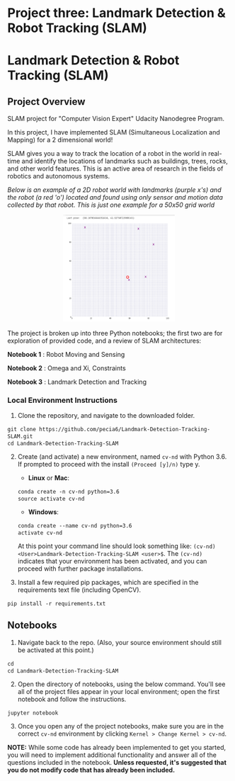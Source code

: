 # Project three: Landmark Detection & Robot Tracking (SLAM)

# Landmark Detection & Robot Tracking (SLAM)

## Project Overview
SLAM project for "Computer Vision Expert" Udacity Nanodegree Program.

In this project, I have implemented SLAM (Simultaneous Localization and Mapping) for a 2 dimensional world!

SLAM gives you a way to track the location of a robot in the world in real-time and identify the locations of landmarks such as buildings, trees, rocks, and other world features. This is an active area of research in the fields of robotics and autonomous systems. 

*Below is an example of a 2D robot world with landmarks (purple x's) and the robot (a red 'o') located and found using *only* sensor and motion data collected by that robot. This is just one example for a 50x50 grid world*

<p align="center">
  <img src="./images/result.png" width=50% height=50% />
</p>

The project is broken up into three Python notebooks; the first two are for exploration of provided code, and a review of SLAM architectures:

__Notebook 1__ : Robot Moving and Sensing

__Notebook 2__ : Omega and Xi, Constraints 

__Notebook 3__ : Landmark Detection and Tracking 



### Local Environment Instructions

1. Clone the repository, and navigate to the downloaded folder.
```
git clone https://github.com/pecia6/Landmark-Detection-Tracking-SLAM.git
cd Landmark-Detection-Tracking-SLAM
```

2. Create (and activate) a new environment, named `cv-nd` with Python 3.6. If prompted to proceed with the install `(Proceed [y]/n)` type y.

	- __Linux__ or __Mac__: 
	```
	conda create -n cv-nd python=3.6
	source activate cv-nd
	```
	- __Windows__: 
	```
	conda create --name cv-nd python=3.6
	activate cv-nd
	```
	
	At this point your command line should look something like: `(cv-nd) <User>Landmark-Detection-Tracking-SLAM <user>$`. The `(cv-nd)` indicates that your environment has been activated, and you can proceed with further package installations.

6. Install a few required pip packages, which are specified in the requirements text file (including OpenCV).
```
pip install -r requirements.txt
```


## Notebooks

1. Navigate back to the repo. (Also, your source environment should still be activated at this point.)
```shell
cd
cd Landmark-Detection-Tracking-SLAM
```

2. Open the directory of notebooks, using the below command. You'll see all of the project files appear in your local environment; open the first notebook and follow the instructions.
```shell
jupyter notebook
```

3. Once you open any of the project notebooks, make sure you are in the correct `cv-nd` environment by clicking `Kernel > Change Kernel > cv-nd`.

__NOTE:__ While some code has already been implemented to get you started, you will need to implement additional functionality and answer all of the questions included in the notebook. __Unless requested, it's suggested that you do not modify code that has already been included.__


